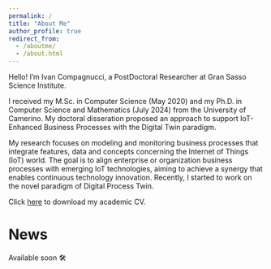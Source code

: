 ```yaml
---
permalink: /
title: "About Me"
author_profile: true
redirect_from: 
  - /aboutme/
  - /about.html
---
```



Hello! I’m Ivan Compagnucci, a PostDoctoral Researcher at Gran Sasso Science Institute.

I received my M.Sc. in Computer Science (May 2020) and my Ph.D. in Computer Science and Mathematics (July 2024) from the University of Camerino. My doctoral disseration proposed an approach to support IoT-Enhanced Business Processes with the Digital Twin paradigm.

My research focuses on modeling and monitoring business processes that integrate features, data and concepts concerning the Internet of Things (IoT) world. The goal is to align enterprise or organization business processes with emerging IoT technologies, aiming to achieve a synergy that enables continuous technology innovation. Recently, I started to work on the novel paradigm of Digital Process Twin.

Click [here](../files/IvanCompagnucciCV.pdf) to download my academic CV.


# News

Available soon 🛠️